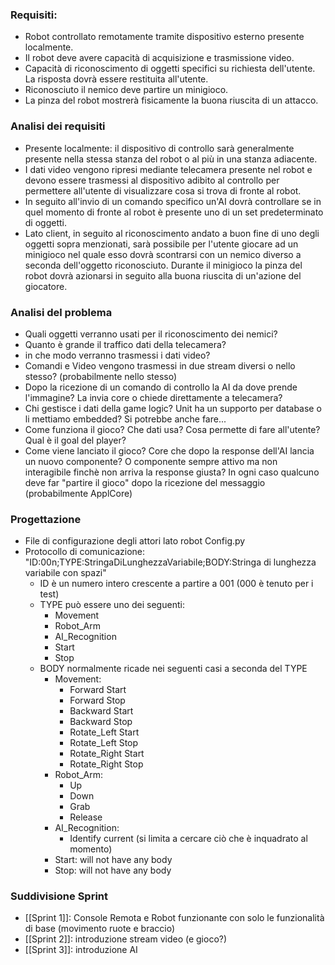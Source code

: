 ### Requisiti:
- Robot controllato remotamente tramite dispositivo esterno presente localmente.
- Il robot deve avere capacità di acquisizione e trasmissione video.
- Capacità di riconoscimento di oggetti specifici su richiesta dell'utente. La risposta dovrà essere restituita all'utente.
- Riconosciuto il nemico deve partire un minigioco.
- La pinza del robot mostrerà fisicamente la buona riuscita di un attacco.


### Analisi dei requisiti
- Presente localmente: il dispositivo di controllo sarà generalmente presente nella stessa stanza del robot o al più in una stanza adiacente.
- I dati video vengono ripresi mediante telecamera presente nel robot e devono essere trasmessi al dispositivo adibito al controllo per permettere all'utente di visualizzare cosa si trova di fronte al robot.
- In seguito all'invio di un comando specifico un'AI dovrà controllare se in quel momento di fronte al robot è presente uno di un set predeterminato di oggetti.
- Lato client, in seguito al riconoscimento andato a buon fine di uno degli oggetti sopra menzionati, sarà possibile per l'utente giocare ad un minigioco nel quale esso dovrà scontrarsi con un nemico diverso a seconda dell'oggetto riconosciuto. Durante il minigioco la pinza del robot dovrà azionarsi in seguito alla buona riuscita di un'azione del giocatore.


### Analisi del problema
- Quali oggetti verranno usati per il riconoscimento dei nemici?
- Quanto è grande il traffico dati della telecamera?
- in che modo verranno trasmessi i dati video?
- Comandi e Video vengono trasmessi in due stream diversi o nello stesso? (probabilmente nello stesso)
- Dopo la ricezione di un comando di controllo la AI da dove prende l'immagine? La invia core o chiede direttamente a telecamera?
- Chi gestisce i dati della game logic? Unit ha un supporto per database o li mettiamo embedded? Si potrebbe anche fare...
- Come funziona il gioco? Che dati usa? Cosa permette di fare all'utente? Qual è il goal del player?
- Come viene lanciato il gioco? Core che dopo la response dell'AI lancia un nuovo componente? O componente sempre attivo ma non interagibile finchè non arriva la response giusta? In ogni caso qualcuno deve far "partire il gioco" dopo la ricezione del messaggio (probabilmente ApplCore)


### Progettazione
- File di configurazione degli attori lato robot Config.py
- Protocollo di comunicazione: 
	"ID:00n;TYPE:StringaDiLunghezzaVariabile;BODY:Stringa di lunghezza variabile con spazi"
	- ID è un numero intero crescente a partire a 001 (000 è tenuto per i test)
	- TYPE può essere uno dei seguenti:
		- Movement
		- Robot_Arm
		- AI_Recognition
		- Start
		- Stop
	- BODY normalmente ricade nei seguenti casi a seconda del TYPE
		- Movement:
			- Forward Start
			- Forward Stop
			- Backward Start
			- Backward Stop
			- Rotate_Left Start
			- Rotate_Left Stop
			- Rotate_Right Start
			- Rotate_Right Stop
		- Robot_Arm:
			- Up
			- Down
			- Grab
			- Release
		- AI_Recognition:
			- Identify current      (si limita a cercare ciò che è inquadrato al momento)
		- Start: will not have any body
		- Stop: will not have any body

### Suddivisione Sprint
- [[Sprint 1]]: Console Remota e Robot funzionante con solo le funzionalità di base (movimento ruote e braccio)
- [[Sprint 2]]: introduzione stream video (e gioco?)
- [[Sprint 3]]: introduzione AI